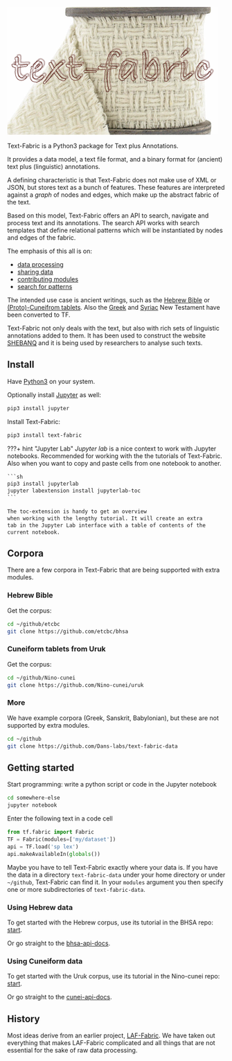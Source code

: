 ![logo](/images/tf.png)

Text-Fabric is a Python3 package for Text plus Annotations.

It provides a data model, a text file format, and a binary format for (ancient) text plus
(linguistic) annotations.

A defining characteristic is that Text-Fabric does not make use of XML or JSON,
but stores text as a bunch of features.
These features are interpreted against a *graph* of nodes and edges, which make up the
abstract fabric of the text.

Based on this model, Text-Fabric offers an API to search, navigate and process text
and its annotations.
The search API works with search templates that define relational patterns
which will be instantiated by nodes and edges of the fabric.

The emphasis of this all is on:

*   [data processing](/Api/General/)
*   [sharing data](/Api/General/#loading)
*   [contributing modules](/Api/General/#saving-features)
*   [search for patterns](/Api/General/#searching)

The intended use case is ancient writings, such as the
[Hebrew Bible](https://github.com/ETCBC/bhsa) or
[(Proto)-Cuneifrom tablets](https://github.com/Nino-cunei/uruk).
Also the
[Greek](https://github.com/Dans-labs/text-fabric-data/tree/master/greek/sblgnt) and
[Syriac](https://github.com/ETCBC/linksyr/tree/master/data/tf/syrnt)
New Testament have been converted to TF.

Text-Fabric not only deals with the text, but also with rich sets of linguistic annotations added to them.
It has been used to construct the website
[SHEBANQ](https://shebanq.ancient-data.org) and it is being
used by researchers to analyse such texts. 

## Install

Have [Python3](https://www.python.org/downloads/) on your system.

Optionally install [Jupyter](http://jupyter.org) as well:

```sh
pip3 install jupyter
```

Install Text-Fabric:

```sh
pip3 install text-fabric
```

???+ hint "Jupyter Lab"
    *Jupyter lab* is a nice context to work with Jupyter notebooks.
    Recommended for working with the
    the tutorials of Text-Fabric.
    Also when you want to copy and paste cells from one notebook
    to another.

    ```sh
    pip3 install jupyterlab
    jupyter labextension install jupyterlab-toc
    ```

    The toc-extension is handy to get an overview
    when working with the lengthy tutorial. It will create an extra
    tab in the Jupyter Lab interface with a table of contents of the
    current notebook.

## Corpora

There are a few corpora in Text-Fabric that are being supported
with extra modules.

### Hebrew Bible

Get the corpus:

```sh
cd ~/github/etcbc
git clone https://github.com/etcbc/bhsa
```

### Cuneiform tablets from Uruk

Get the corpus:

```sh
cd ~/github/Nino-cunei
git clone https://github.com/Nino-cunei/uruk
```

### More

We have example corpora (Greek, Sanskrit, Babylonian),
but these are not supported by extra modules.

```sh
cd ~/github
git clone https://github.com/Dans-labs/text-fabric-data
```

## Getting started

Start programming: write a python script or code in the Jupyter notebook

```sh
cd somewhere-else
jupyter notebook
```

Enter the following text in a code cell

```python
from tf.fabric import Fabric
TF = Fabric(modules=['my/dataset'])
api = TF.load('sp lex')
api.makeAvailableIn(globals())
```

Maybe you have to tell Text-Fabric exactly where your data is.
If you have the data in a directory `text-fabric-data`
under your home directory  or under `~/github`, Text-Fabric can find it.
In your `modules` argument you then specify one or more subdirectories of
`text-fabric-data`.

### Using Hebrew data

To get started with the Hebrew corpus, use its tutorial in the BHSA repo:
[start](http://nbviewer.jupyter.org/github/etcbc/bhsa/blob/master/tutorial/start.ipynb).

Or go straight to the
[bhsa-api-docs](/Api/Bhsa).

### Using Cuneiform data

To get started with the Uruk corpus, use its tutorial in the Nino-cunei repo:
[start](http://nbviewer.jupyter.org/github/nino-cunei/tutorials/blob/master/start.ipynb).

Or go straight to the
[cunei-api-docs](/Api/Cunei).

## History

Most ideas derive from an earlier project, 
[LAF-Fabric](https://github.com/Dans-labs/laf-fabric).
We have taken out everything that makes LAF-Fabric complicated and
all things that are not essential for the sake of raw data processing.
